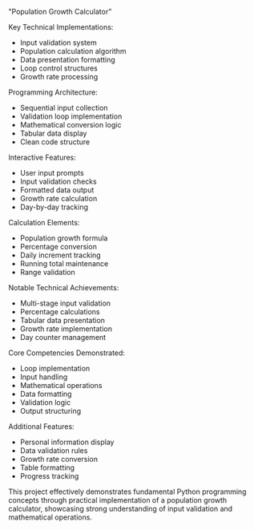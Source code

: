 "Population Growth Calculator”

Key Technical Implementations:
- Input validation system
- Population calculation algorithm
- Data presentation formatting
- Loop control structures
- Growth rate processing

Programming Architecture:
- Sequential input collection
- Validation loop implementation
- Mathematical conversion logic
- Tabular data display
- Clean code structure

Interactive Features:
- User input prompts
- Input validation checks
- Formatted data output
- Growth rate calculation
- Day-by-day tracking

Calculation Elements:
- Population growth formula
- Percentage conversion
- Daily increment tracking
- Running total maintenance
- Range validation

Notable Technical Achievements:
- Multi-stage input validation
- Percentage calculations
- Tabular data presentation
- Growth rate implementation
- Day counter management

Core Competencies Demonstrated:
- Loop implementation
- Input handling
- Mathematical operations
- Data formatting
- Validation logic
- Output structuring

Additional Features:
- Personal information display
- Data validation rules
- Growth rate conversion
- Table formatting
- Progress tracking

This project effectively demonstrates fundamental Python programming concepts through practical implementation of a population growth calculator, showcasing strong understanding of input validation and mathematical operations.
